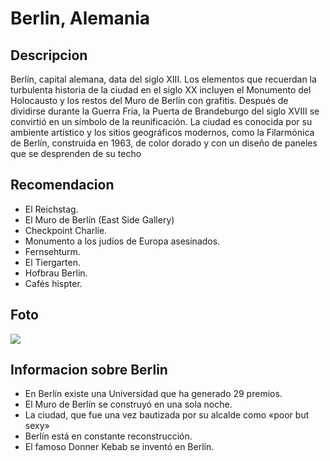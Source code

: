 # Berlin, Alemania

## Descripcion

Berlín, capital alemana, data del siglo XIII. Los elementos que recuerdan la turbulenta historia de la ciudad en el siglo XX incluyen el Monumento del Holocausto y los restos del Muro de Berlín con grafitis. Después de dividirse durante la Guerra Fría, la Puerta de Brandeburgo del siglo XVIII se convirtió en un símbolo de la reunificación. La ciudad es conocida por su ambiente artístico y los sitios geográficos modernos, como la Filarmónica de Berlín, construida en 1963, de color dorado y con un diseño de paneles que se desprenden de su techo

## Recomendacion
- El Reichstag. 
- El Muro de Berlín (East Side Gallery) 
- Checkpoint Charlie. 
- Monumento a los judíos de Europa asesinados. 
- Fernsehturm. 
- El Tiergarten. 
- Hofbrau Berlin.
- Cafés hispter.

## Foto 

![](https://www.egali.com.mx/wp-content/uploads/sites/3/2018/07/claudio-schwarz-TScGhJM716g-unsplash-1024x683.jpg?x35269)

## Informacion sobre Berlin

- En Berlín existe una Universidad que ha generado 29 premios. 
- El Muro de Berlín se construyó en una sola noche. 
- La ciudad, que fue una vez bautizada por su alcalde como «poor but sexy» 
- Berlín está en constante reconstrucción. 
- El famoso Donner Kebab se inventó en Berlín.